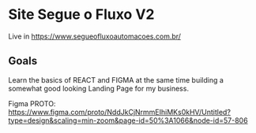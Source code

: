 # Site Segue o Fluxo V2 

Live in https://www.segueofluxoautomacoes.com.br/

## Goals

Learn the basics of REACT and FIGMA at the same time building a somewhat good looking Landing Page for my business.

Figma PROTO:
    https://www.figma.com/proto/NddJkCjNrmmEIhiMKs0kHV/Untitled?type=design&scaling=min-zoom&page-id=50%3A1066&node-id=57-806